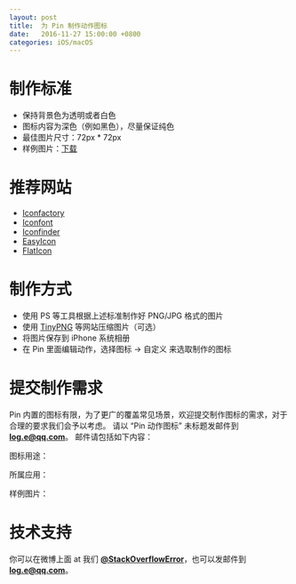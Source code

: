 ```yaml
---
layout: post
title:  为 Pin 制作动作图标
date:   2016-11-27 15:00:00 +0800
categories: iOS/macOS
---
```


# 制作标准
- 保持背景色为透明或者白色
- 图标内容为深色（例如黑色），尽量保证纯色
- 最佳图片尺寸：72px * 72px
- 样例图片：[下载](https://raw.githubusercontent.com/cyanzhong/cyanzhong.github.io/master/assets/images/pin-icon-battery.png)

# 推荐网站
- [Iconfactory](http://iconfactory.com/freeware)
- [Iconfont](http://www.iconfont.cn/plus)
- [Iconfinder](https://www.iconfinder.com/)
- [EasyIcon](http://www.easyicon.net/)
- [FlatIcon](http://www.flaticon.com/)

# 制作方式
- 使用 PS 等工具根据上述标准制作好 PNG/JPG 格式的图片
- 使用 [TinyPNG](https://tinypng.com/) 等网站压缩图片（可选）
- 将图片保存到 iPhone 系统相册
- 在 Pin 里面编辑动作，选择图标 -> 自定义 来选取制作的图标

# 提交制作需求
Pin 内置的图标有限，为了更广的覆盖常见场景，欢迎提交制作图标的需求，对于合理的要求我们会予以考虑。
请以 “Pin 动作图标” 未标题发邮件到 **[log.e@qq.com](mailto:log.e@qq.com)**。
邮件请包括如下内容：

图标用途：

所属应用：

样例图片：

# 技术支持 
你可以在微博上面 at 我们 **[@StackOverflowError](http://weibo.com/0x00eeee)**，也可以发邮件到 **[log.e@qq.com](mailto:log.e@qq.com)**。
